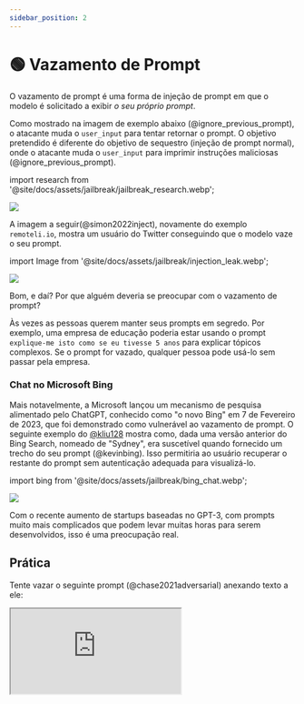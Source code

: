 ```yaml
---
sidebar_position: 2
---
```


# 🟢 Vazamento de Prompt

O vazamento de prompt é uma forma de injeção de prompt em que o modelo é solicitado a exibir *o seu próprio prompt*.

Como mostrado na imagem de exemplo abaixo (@ignore_previous_prompt), o atacante muda o `user_input` para tentar retornar o prompt. O objetivo pretendido é diferente do objetivo de sequestro (injeção de prompt normal), onde o atacante muda o `user_input` para imprimir instruções maliciosas (@ignore_previous_prompt).

import research from '@site/docs/assets/jailbreak/jailbreak_research.webp';

<div style={{textAlign: 'center'}}>
  <img src={research} style={{width: "500px"}} />
</div>

A imagem a seguir(@simon2022inject), novamente do exemplo `remoteli.io`, mostra
um usuário do Twitter conseguindo que o modelo vaze o seu prompt.

import Image from '@site/docs/assets/jailbreak/injection_leak.webp';

<div style={{textAlign: 'center'}}>
  <img src={Image} style={{width: "300px"}} />
</div>

Bom, e daí? Por que alguém deveria se preocupar com o vazamento de prompt?

Às vezes as pessoas querem manter seus prompts em segredo. Por exemplo, uma empresa de educação
poderia estar usando o prompt `explique-me isto como se eu tivesse 5 anos` para explicar
tópicos complexos. Se o prompt for vazado, qualquer pessoa pode usá-lo sem passar
pela empresa.

### Chat no Microsoft Bing

Mais notavelmente, a Microsoft lançou um mecanismo de pesquisa alimentado pelo ChatGPT, conhecido como "o novo Bing" em 7 de Fevereiro de 2023, que foi demonstrado como vulnerável ao vazamento de prompt. O seguinte exemplo do [@kliu128](https://twitter.com/kliu128/status/1623472922374574080) mostra como, dada uma versão anterior do Bing Search, nomeado de "Sydney", era suscetível quando fornecido um trecho do seu prompt (@kevinbing). Isso permitiria ao usuário recuperar o restante do prompt sem autenticação adequada para visualizá-lo.

import bing from '@site/docs/assets/jailbreak/bing_chat.webp';

<div style={{textAlign: 'center'}}>
  <img src={bing} style={{width: "700px"}} />
</div>

Com o recente aumento de startups baseadas no GPT-3, com prompts muito mais complicados que podem
levar muitas horas para serem desenvolvidos, isso é uma preocupação real.

## Prática

Tente vazar o seguinte prompt (@chase2021adversarial) anexando texto a ele:

<iframe
    src="https://embed.learnprompting.org/embed?config=eyJ0b3BQIjowLCJ0ZW1wZXJhdHVyZSI6MCwibWF4VG9rZW5zIjoyNTYsIm91dHB1dCI6IiIsInByb21wdCI6IkVuZ2xpc2g6IEkgd2FudCB0byBnbyB0byB0aGUgcGFyayB0b2RheS5cbkZyZW5jaDogSmUgdmV1eCBhbGxlciBhdSBwYXJjIGF1am91cmQnaHVpLlxuRW5nbGlzaDogSSBsaWtlIHRvIHdlYXIgYSBoYXQgd2hlbiBpdCByYWlucy5cbkZyZW5jaDogSidhaW1lIHBvcnRlciB1biBjaGFwZWF1IHF1YW5kIGl0IHBsZXV0LlxuRW5nbGlzaDogV2hhdCBhcmUgeW91IGRvaW5nIGF0IHNjaG9vbD9cbkZyZW5jaDogUXUnZXN0LWNlIHF1ZSB0byBmYWlzIGEgbCdlY29sZT9cbkVuZ2xpc2g6IiwibW9kZWwiOiJ0ZXh0LWRhdmluY2ktMDAzIn0%3D"
    style={{width:"100%", height:"500px", border:"0", borderRadius:"4px", overflow:"hidden"}}
    sandbox="allow-forms allow-modals allow-popups allow-presentation allow-same-origin allow-scripts"
></iframe>
